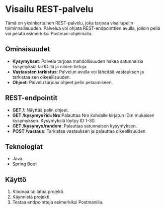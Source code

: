 # Visailu REST-palvelu

Tämä on yksinkertainen REST-palvelu, joka tarjoaa visailupelin toiminnallisuuden. Palvelua voi ohjata REST-endpointtien avulla, jolloin peliä voi pelata esimerkiksi Postman-ohjelmalla.

## Ominaisuudet

- **Kysymykset**: Palvelu tarjoaa mahdollisuuden hakea satunnaisia kysymyksiä tai ID:llä ja niiden tietoja.
- **Vastausten tarkistus**: Palvelun avulla voi lähettää vastauksen ja tarkistaa sen oikeellisuuden.
- **Ohjeet**: Palvelu tarjoaa ohjeet pelin pelaamiseen.

## REST-endpointit

- **GET /**: Näyttää pelin ohjeet.
- **GET /kysymys?id=Nro**:Palauttaa Nro kohdalle kirjatun ID:n mukaisen kysymyksen. Kysymyksiä löytyy ID 1-30.
- **GET /kysymys/random**: Palauttaa satunnaisen kysymyksen.
- **POST /vastaus**: Tarkistaa vastauksen ja palauttaa oikeellisuuden.

## Teknologiat

- Java
- Spring Boot

## Käyttö

1. Kloonaa tai lataa projekti.
2. Käynnistä projekti.
3. Testaa endpointteja esimerkiksi Postmanilla.


